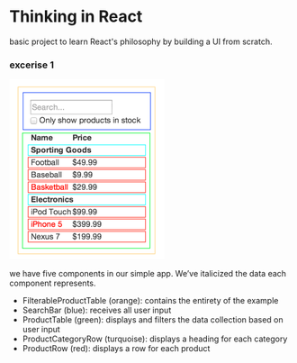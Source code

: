 # Thinking in React

basic project to learn React's philosophy by building a UI from scratch.


### excerise 1

![Component Hierarchy](./eb8bda25806a89ebdc838813bdfa3601-812b8.png)

we have five components in our simple app. We’ve italicized the data each component represents.

- FilterableProductTable (orange): contains the entirety of the example
- SearchBar (blue): receives all user input
- ProductTable (green): displays and filters the data collection based on user input
- ProductCategoryRow (turquoise): displays a heading for each category
- ProductRow (red): displays a row for each product



